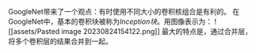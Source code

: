 GoogleNet带来了一个观点：有时使用不同大小的卷积核组合是有利的。
在GoogleNet中，基本的卷积块被称为*Inception块*。用图像表示为：
![[assets/Pasted image 20230824154122.png]]
最大的特点是，通过合并层，将多个卷积层的结果合并到一起。